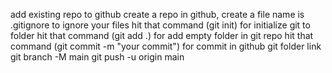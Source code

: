 add existing repo to github
create a repo in github,
create a file name is .gitignore to ignore your files
hit that command (git init) for initialize git to folder
hit that command (git add .) for add empty folder in git repo
hit that command (git commit -m "your commit") for commit in github
git folder link
git branch -M main
git push -u origin main
